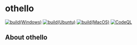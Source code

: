 # othello

[![build(Windows)](https://github.com/YTokumaru/othello/actions/workflows/build-windows.yml/badge.svg)](https://github.com/YTokumaru/othello/actions/workflows/build-windows.yml)
[![build(Ubuntu)](https://github.com/YTokumaru/othello/actions/workflows/build-ubuntu.yml/badge.svg)](https://github.com/YTokumaru/othello/actions/workflows/build-ubuntu.yml)
[![build(MacOS)](https://github.com/YTokumaru/othello/actions/workflows/build-macos.yml/badge.svg)](https://github.com/YTokumaru/othello/actions/workflows/build-macos.yml)
[![CodeQL](https://github.com/YTokumaru/othello/actions/workflows/codeql-analysis.yml/badge.svg)](https://github.com/YTokumaru/othello/actions/workflows/codeql-analysis.yml)

## About othello

